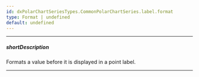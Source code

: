 ```yaml
---
id: dxPolarChartSeriesTypes.CommonPolarChartSeries.label.format
type: Format | undefined
default: undefined
---
```

---
##### shortDescription
Formats a value before it is displayed in a point label.

---
<!-- %fullDescription% -->

<!-- import * from 'api-reference\10 UI Components\dxChart\1 Configuration\argumentAxis\label\format.md' -->
